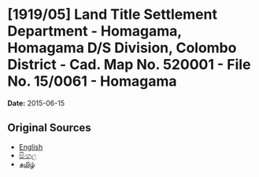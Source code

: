 # [1919/05] Land Title Settlement Department - Homagama, Homagama D/S Division, Colombo District - Cad. Map No. 520001 - File No. 15/0061 - Homagama

**Date:** 2015-06-15

## Original Sources

- [English](https://documents.gov.lk/view/extra-gazettes/2015/6/1919-05_E.pdf)
- [සිංහල](https://documents.gov.lk/view/extra-gazettes/2015/6/1919-05_S.pdf)
- [தமிழ்](https://documents.gov.lk/view/extra-gazettes/2015/6/1919-05_T.pdf)
